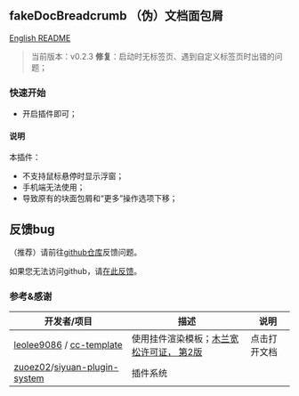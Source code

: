 ## fakeDocBreadcrumb （伪）文档面包屑

[English README](README.md)

> 当前版本：v0.2.3 **修复**：启动时无标签页、遇到自定义标签页时出错的问题；

### 快速开始

- 开启插件即可；

#### 说明

本插件：
- 不支持鼠标悬停时显示浮窗；
- 手机端无法使用；
- 导致原有的块面包屑和“更多”操作选项下移；

## 反馈bug

（推荐）请前往[github仓库](https://github.com/OpaqueGlass/syplugin-fakeDocBreadcrumb)反馈问题。

如果您无法访问github，请[在此反馈](https://wj.qq.com/s2/12395364/b69f/)。

### 参考&感谢

| 开发者/项目                                                  | 描述                                                         | 说明         |
| ------------------------------------------------------------ | ------------------------------------------------------------ | ------------ |
| [leolee9086](https://github.com/leolee9086) / [cc-template](https://github.com/leolee9086/cc-template) | 使用挂件渲染模板；[木兰宽松许可证， 第2版](https://github.com/leolee9086/cc-template/blob/main/LICENSE) | 点击打开文档 |
| [zuoez02](https://github.com/zuoez02)/[siyuan-plugin-system](https://github.com/zuoez02/siyuan-plugin-system) | 插件系统                                                     |              |
